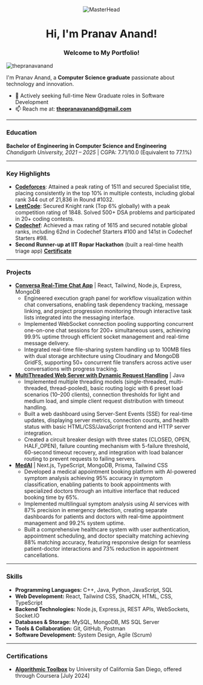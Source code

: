 <div align="center">
  <img src="https://user-images.githubusercontent.com/10498744/210012254-234538ff-d198-48aa-8964-37e6fd45d227.gif" alt="MasterHead" />
  <h1>Hi, I'm Pranav Anand!</h1>
  <h3>Welcome to My Portfolio!</h3>
</div>

<p align="left"> <img src="https://komarev.com/ghpvc/?username=thepranavanand&label=Profile%20views&color=0e75b6&style=flat" alt="thepranavanand" /> </p>

I'm Pranav Anand, a **Computer Science graduate** passionate about technology and innovation.

- 💼 Actively seeking full-time New Graduate roles in Software Development
- 📫 Reach me at: **thepranavanand@gmail.com**

---

### Education

**Bachelor of Engineering in Computer Science and Engineering**
*Chandigarh University, 2021 – 2025* | CGPA: 7.71/10.0 (Equivalent to 77.1%)

---

### Key Highlights

* [**Codeforces**](https://codeforces.com/profile/thepranavanand): Attained a peak rating of 1511 and secured Specialist title, placing consistently in the top 10% in multiple contests, including global rank 344 out of 21,836 in Round #1032.
* [**LeetCode**](https://leetcode.com/thepranavanand): Secured Knight rank (Top 6% globally) with a peak competition rating of 1848. Solved 500+ DSA problems and participated in 20+ coding contests.
* [**Codechef**](https://www.codechef.com/users/thepranavanand): Achieved a max rating of 1615 and secured notable global ranks, including 62nd in Codechef Starters #100 and 141st in Codechef Starters #98.
* **Second Runner-up at IIT Ropar Hackathon** (built a real-time health triage app) [**Certificate**](https://drive.google.com/file/d/1JsQYHmC3NkNaAlmsGgfgY47vg3FlOLL-/view?usp=sharing)


---

### Projects

* [**Conversa Real-Time Chat App**](https://github.com/thepranavanand/Conversa) | React, Tailwind, Node.js, Express, MongoDB
    * Engineered execution graph panel for workflow visualization within chat conversations, enabling task dependency tracking, message linking, and project progression monitoring through interactive task lists integrated into the messaging interface.
    * Implemented WebSocket connection pooling supporting concurrent one-on-one chat sessions for 200+ simultaneous users, achieving 99.9% uptime through efficient socket management and real-time message delivery.
    * Integrated real-time file-sharing system handling up to 100MB files with dual storage architecture using Cloudinary and MongoDB GridFS, supporting 50+ concurrent file transfers across active user conversations with progress tracking.
* [**MultiThreaded Web Server with Dynamic Request Handling**](https://github.com/thepranavanand/trafficflow-load-balancer) | Java  
    * Implemented multiple threading models (single-threaded, multi-threaded, thread-pooled), basic routing logic with 6 preset load scenarios (10–200 clients), connection thresholds for light and medium load, and simple client request distribution with timeout handling.  
    * Built a web dashboard using Server-Sent Events (SSE) for real-time updates, displaying server metrics, connection counts, and health status with basic HTML/CSS/JavaScript frontend and HTTP server integration.  
    * Created a circuit breaker design with three states (CLOSED, OPEN, HALF_OPEN), failure counting mechanism with 5-failure threshold, 60-second timeout recovery, and integration with load balancer routing to prevent requests to failing servers.
* [**MedAI**](https://github.com/thepranavanand/MedAI) | Next.js, TypeScript, MongoDB, Prisma, Tailwind CSS  
    * Developed a medical appointment booking platform with AI-powered symptom analysis achieving 95% accuracy in symptom classification, enabling patients to book appointments with specialized doctors through an intuitive interface that reduced booking time by 65%.  
    * Implemented multilingual symptom analysis using AI services with 87% precision in emergency detection, creating separate dashboards for patients and doctors with real-time appointment management and 99.2% system uptime.  
    * Built a comprehensive healthcare system with user authentication, appointment scheduling, and doctor specialty matching achieving 88% matching accuracy, featuring responsive design for seamless patient-doctor interactions and 73% reduction in appointment cancellations.


---

### Skills

* **Programming Languages:** C++, Java, Python, JavaScript, SQL
* **Web Development:** React, Tailwind CSS, ShadCN, HTML, CSS, TypeScript
* **Backend Technologies:** Node.js, Express.js, REST APIs, WebSockets, Socket.IO
* **Databases & Storage:** MySQL, MongoDB, MS SQL Server
* **Tools & Collaboration:** Git, GitHub, Postman
* **Software Development:** System Design, Agile (Scrum)

---

### Certifications

* [**Algorithmic Toolbox**](https://coursera.org/share/538df720463489dcb37ae90f6ea6811d) by University of California San Diego, offered through Coursera [July 2024]

